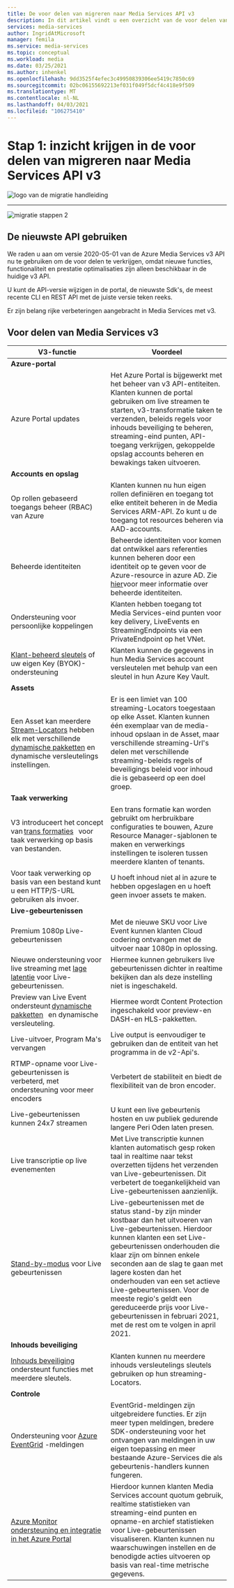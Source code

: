```yaml
---
title: De voor delen van migreren naar Media Services API v3
description: In dit artikel vindt u een overzicht van de voor delen van het migreren van Media Services v2 naar v3.
services: media-services
author: IngridAtMicrosoft
manager: femila
ms.service: media-services
ms.topic: conceptual
ms.workload: media
ms.date: 03/25/2021
ms.author: inhenkel
ms.openlocfilehash: 9dd3525f4efec3c49950839306ee5419c7850c69
ms.sourcegitcommit: 02bc06155692213ef031f049f5dcf4c418e9f509
ms.translationtype: MT
ms.contentlocale: nl-NL
ms.lasthandoff: 04/03/2021
ms.locfileid: "106275410"
---
```

# <a name="step-1---understand-the-benefits-of-migrating-to-media-services-api-v3"></a>Stap 1: inzicht krijgen in de voor delen van migreren naar Media Services API v3

![logo van de migratie handleiding](./media/migration-guide/azure-media-services-logo-migration-guide.svg)

<hr color="#5ea0ef" size="10">

![migratie stappen 2](./media/migration-guide/steps-1.svg)

## <a name="use-the-latest-api"></a>De nieuwste API gebruiken

We raden u aan om versie 2020-05-01 van de Azure Media Services v3 API nu te gebruiken om de voor delen te verkrijgen, omdat nieuwe functies, functionaliteit en prestatie optimalisaties zijn alleen beschikbaar in de huidige v3 API.

U kunt de API-versie wijzigen in de portal, de nieuwste Sdk's, de meest recente CLI en REST API met de juiste versie teken reeks.

Er zijn belang rijke verbeteringen aangebracht in Media Services met v3.  

## <a name="benefits-of-media-services-v3"></a>Voor delen van Media Services v3

| **V3-functie** | **Voordeel** |
| --- | --- |
| **Azure-portal** | |
| Azure Portal updates | Het Azure Portal is bijgewerkt met het beheer van v3 API-entiteiten. Klanten kunnen de portal gebruiken om live streamen te starten, v3-transformatie taken te verzenden, beleids regels voor inhouds beveiliging te beheren, streaming-eind punten, API-toegang verkrijgen, gekoppelde opslag accounts beheren en bewakings taken uitvoeren. |
| **Accounts en opslag** | |
| Op rollen gebaseerd toegangs beheer (RBAC) van Azure | Klanten kunnen nu hun eigen rollen definiëren en toegang tot elke entiteit beheren in de Media Services ARM-API. Zo kunt u de toegang tot resources beheren via AAD-accounts. |
| Beheerde identiteiten | Beheerde identiteiten voor komen dat ontwikkel aars referenties kunnen beheren door een identiteit op te geven voor de Azure-resource in azure AD. Zie [hier](../../active-directory/managed-identities-azure-resources/overview.md)voor meer informatie over beheerde identiteiten. |
| Ondersteuning voor persoonlijke koppelingen | Klanten hebben toegang tot Media Services-eind punten voor key delivery, LiveEvents en StreamingEndpoints via een PrivateEndpoint op het VNet. |
| [Klant-beheerd sleutels](concept-use-customer-managed-keys-byok.md) of uw eigen Key (BYOK)-ondersteuning | Klanten kunnen de gegevens in hun Media Services account versleutelen met behulp van een sleutel in hun Azure Key Vault. |
| **Assets** | |
| Een Asset kan meerdere [Stream-Locators](stream-streaming-locators-concept.md) hebben elk met verschillende [dynamische pakketten](encode-dynamic-packaging-concept.md) en dynamische versleutelings instellingen. | Er is een limiet van 100 streaming-Locators toegestaan op elke Asset. Klanten kunnen één exemplaar van de media-inhoud opslaan in de Asset, maar verschillende streaming-Url's delen met verschillende streaming-beleids regels of beveiligings beleid voor inhoud die is gebaseerd op een doel groep.
| **Taak verwerking** ||
| V3 introduceert het concept van [trans formaties](transform-jobs-concept.md)   voor taak verwerking op basis van bestanden. | Een trans formatie kan worden gebruikt om herbruikbare configuraties te bouwen, Azure Resource Manager-sjablonen te maken en verwerkings instellingen te isoleren tussen meerdere klanten of tenants. |
| Voor taak verwerking op basis van een bestand kunt u een HTTP/S-URL gebruiken als invoer. | U hoeft inhoud niet al in azure te hebben opgeslagen en u hoeft geen invoer assets te maken. |
| **Live-gebeurtenissen** ||
| Premium 1080p Live-gebeurtenissen | Met de nieuwe SKU voor Live Event kunnen klanten Cloud codering ontvangen met de uitvoer naar 1080p in oplossing. |
| Nieuwe ondersteuning voor live streaming met [lage latentie](live-event-latency-reference.md) voor Live-gebeurtenissen. | Hiermee kunnen gebruikers live gebeurtenissen dichter in realtime bekijken dan als deze instelling niet is ingeschakeld. |
| Preview van Live Event ondersteunt [dynamische pakketten](encode-dynamic-packaging-concept.md)   en dynamische versleuteling. | Hiermee wordt Content Protection ingeschakeld voor preview-en DASH-en HLS-pakketten. |
| Live-uitvoer, Program Ma's vervangen | Live output is eenvoudiger te gebruiken dan de entiteit van het programma in de v2-Api's. |
| RTMP-opname voor Live-gebeurtenissen is verbeterd, met ondersteuning voor meer encoders | Verbetert de stabiliteit en biedt de flexibiliteit van de bron encoder. |
| Live-gebeurtenissen kunnen 24x7 streamen | U kunt een live gebeurtenis hosten en uw publiek gedurende langere Peri Oden laten presen. |
| Live transcriptie op live evenementen | Met Live transcriptie kunnen klanten automatisch gesp roken taal in realtime naar tekst overzetten tijdens het verzenden van Live-gebeurtenissen. Dit verbetert de toegankelijkheid van Live-gebeurtenissen aanzienlijk. |
| [Stand-by-modus](live-event-outputs-concept.md#standby-mode) voor Live gebeurtenissen | Live-gebeurtenissen met de status stand-by zijn minder kostbaar dan het uitvoeren van Live-gebeurtenissen. Hierdoor kunnen klanten een set Live-gebeurtenissen onderhouden die klaar zijn om binnen enkele seconden aan de slag te gaan met lagere kosten dan het onderhouden van een set actieve Live-gebeurtenissen. Voor de meeste regio's geldt een gereduceerde prijs voor Live-gebeurtenissen in februari 2021, met de rest om te volgen in april 2021.
|**Inhouds beveiliging** ||
| [Inhouds beveiliging](drm-content-key-policy-concept.md)   ondersteunt functies met meerdere sleutels. | Klanten kunnen nu meerdere inhouds versleutelings sleutels gebruiken op hun streaming-Locators. |
| **Controle** | |
| Ondersteuning voor [Azure EventGrid](monitoring/reacting-to-media-services-events.md) -meldingen | EventGrid-meldingen zijn uitgebreidere functies. Er zijn meer typen meldingen, bredere SDK-ondersteuning voor het ontvangen van meldingen in uw eigen toepassing en meer bestaande Azure-Services die als gebeurtenis-handlers kunnen fungeren. |
| [Azure Monitor ondersteuning en integratie in het Azure Portal](monitoring/monitor-events-portal-how-to.md) | Hierdoor kunnen klanten Media Services account quotum gebruik, realtime statistieken van streaming-eind punten en opname-en archief statistieken voor Live-gebeurtenissen visualiseren. Klanten kunnen nu waarschuwingen instellen en de benodigde acties uitvoeren op basis van real-time metrische gegevens. |
